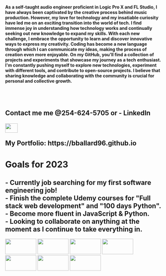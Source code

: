 
<h4>
As a self-taught audio engineer proficient in Logic Pro X and FL Studio, I have always been captivated by the creative process behind music production. However, my love for technology and my insatiable curiosity have led me on an exciting transition into the world of tech.
I find immense joy in understanding how technology works and continually seeking out new knowledge to expand my skills. With each new challenge, I embrace the opportunity to learn and discover innovative ways to express my creativity. Coding has become a new language through which I can communicate my ideas, making the process of creation even more enjoyable.            
On my GitHub, you'll find a collection of projects and experiments that showcase my journey as a tech enthusiast. I'm constantly pushing myself to explore new technologies, experiment with different tools, and contribute to open-source projects. I believe that sharing knowledge and collaborating with the community is crucial for personal and collective growth. </h4> <br>
 <br>
 <h2>
Contact me me @254-624-5705 or - LinkedIn 
 <p align="left">
<a href="https://linkedin.com/in/brendan-ballard" target="blank"><img align="center" src="https://raw.githubusercontent.com/rahuldkjain/github-profile-readme-generator/master/src/images/icons/Social/linked-in-alt.svg" height="30" width="40" /></a>
</p>
My Portfolio: https://bballard96.github.io
 </h2>

 <h1> Goals for 2023 </h1> 
 <h2>
 - Currently job searching for my first software engineering job! <br>
 - Finish the complete Udemy courses for "Full stack web development" and "100 days Python". <br>
 - Become more fluent in JavaScript & Python. <br>
 - Looking to collaborate on anything at the moment as I continue to take everything in. <br>
 </h2>


 <img src="https://img.shields.io/badge/React-20232A?style=for-the-badge&logo=react&logoColor=61DAFB" width="100" height="50"/> <img src="https://img.shields.io/badge/JavaScript-323330?style=for-the-badge&logo=javascript&logoColor=F7DF1E" width="100" height="50"/> <img src="https://img.shields.io/badge/HTML5-E34F26?style=for-the-badge&logo=html5&logoColor=white" width="100" height="50"/> <img src="https://img.shields.io/badge/css3-%231572B6.svg?style=for-the-badge&logo=css3&logoColor=white" width="100" height="50"/> <img src="https://img.shields.io/badge/VSCode-0078D4?style=for-the-badge&logo=visual%20studio%20code&logoColor=white" width="100" height="50"/> <img src="https://img.shields.io/badge/MongoDB-4EA94B?style=for-the-badge&logo=mongodb&logoColor=white" width="100" height="50"/> <img src="https://img.shields.io/badge/Mongoose-880000.svg?style=for-the-badge&logo=Mongoose&logoColor=white" width="100" height="50"/>
<!---
Bballard96/Bballard96 is a ✨ special ✨ repository because its `README.md` (this file) appears on your GitHub profile.
You can click the Preview link to take a look at your changes.
--->
